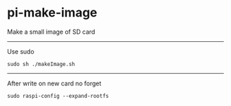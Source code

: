 # pi-make-image

Make a small image of SD card

***
Use sudo
```
sudo sh ./makeImage.sh
```
***
After write on new card no forget 
```
sudo raspi-config --expand-rootfs
```

